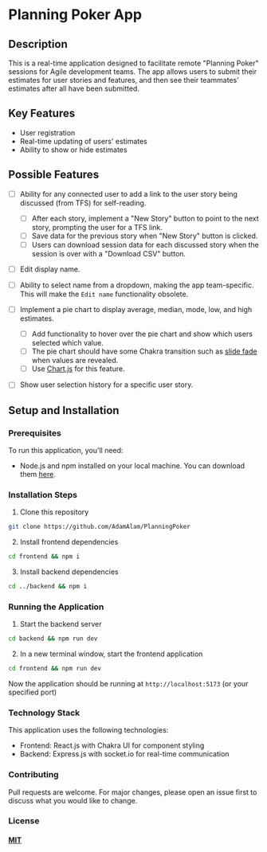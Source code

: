 # Planning Poker App

## Description

This is a real-time application designed to facilitate remote "Planning Poker" sessions for Agile development teams. The app allows users to submit their estimates for user stories and features, and then see their teammates' estimates after all have been submitted.

## Key Features

- User registration
- Real-time updating of users' estimates
- Ability to show or hide estimates

## Possible Features

- [ ] Ability for any connected user to add a link to the user story being discussed (from TFS) for self-reading.

  - [ ] After each story, implement a "New Story" button to point to the next story, prompting the user for a TFS link.
  - [ ] Save data for the previous story when "New Story" button is clicked.
  - [ ] Users can download session data for each discussed story when the session is over with a "Download CSV" button.

- [ ] Edit display name.

- [ ] Ability to select name from a dropdown, making the app team-specific. This will make the `Edit name` functionality obsolete.

- [ ] Implement a pie chart to display average, median, mode, low, and high estimates.

  - [ ] Add functionality to hover over the pie chart and show which users selected which value.
  - [ ] The pie chart should have some Chakra transition such as [slide fade](https://chakra-ui.com/docs/components/transitions/usage) when values are revealed.
  - [ ] Use [Chart.js](https://www.chartjs.org/docs/latest/samples/other-charts/pie.html) for this feature.

- [ ] Show user selection history for a specific user story.

## Setup and Installation

### Prerequisites

To run this application, you'll need:

- Node.js and npm installed on your local machine. You can download them [here](https://nodejs.org/en/download/).

### Installation Steps

1. Clone this repository

```bash
git clone https://github.com/AdamAlam/PlanningPoker
```

2. Install frontend dependencies

```bash
cd frontend && npm i
```

3. Install backend dependencies

```bash
cd ../backend && npm i
```

### Running the Application

1. Start the backend server

```bash
cd backend && npm run dev
```

2. In a new terminal window, start the frontend application

```bash
cd frontend && npm run dev
```

Now the application should be running at `http://localhost:5173` (or your specified port)

### Technology Stack

This application uses the following technologies:

- Frontend: React.js with Chakra UI for component styling
- Backend: Express.js with socket.io for real-time communication

### Contributing

Pull requests are welcome. For major changes, please open an issue first to discuss what you would like to change.

### License

#### [MIT](https://choosealicense.com/licenses/mit/)
